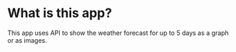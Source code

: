 # What is this app?

This app uses API to show the weather forecast for up to 5 days as a graph or as images.
